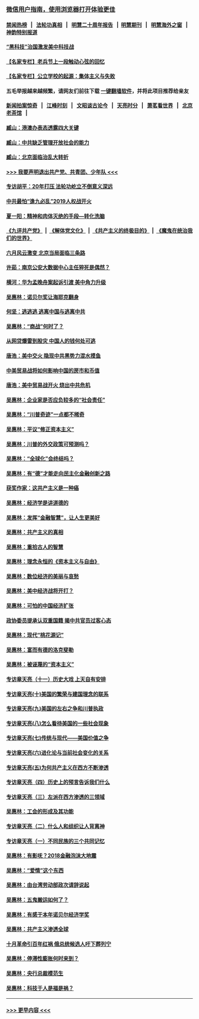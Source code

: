 ### [微信用户指南，使用浏览器打开体验更佳](https://github.com/gfw-breaker/banned-news1/blob/master/indexes/wechat-guide.md?t=0)
#### [禁闻热榜](热点新闻.md?t=0)  &nbsp;&nbsp;|&nbsp;&nbsp; [法轮功真相](https://github.com/gfw-breaker/truth/blob/master/README.md?t=0) &nbsp;&nbsp;|&nbsp;&nbsp; [明慧二十周年报告](https://github.com/gfw-breaker/mh-reports/blob/master/README.md?t=0) &nbsp;&nbsp;|&nbsp;&nbsp;[明慧期刊](https://github.com/gfw-breaker/mh-qikan) &nbsp;&nbsp;|&nbsp;&nbsp; [明慧海外之窗](https://github.com/gfw-breaker/mh-news/blob/master/README.md?t=0) &nbsp;&nbsp;|&nbsp;&nbsp; [神韵特别报道](https://github.com/gfw-breaker/mh-news/blob/master/shenyun.md?t=0)
#### [“黑科技”治国激发美中科技战](../pages/nsc423/n11638056.md?t=02081044) 
#### [【名家专栏】老兵节上一段触动心弦的回忆](../pages/nsc423/n11646016.md?t=02081044) 
#### [【名家专栏】公立学校的起源：集体主义与失败](../pages/nsc423/n11601833.md?t=02081044) 
#### 五毛举报越来越频繁，请网友们前往下载 [一键翻墙软件](https://github.com/gfw-breaker/ssr-accounts)，并将此项目推荐给亲友
#### [新闻拍案惊奇](https://github.com/gfw-breaker/banned-news1/blob/master/pages/link4.md) &nbsp;&nbsp;|&nbsp;&nbsp; [江峰时刻](https://github.com/gfw-breaker/banned-news1/blob/master/pages/link4.md) &nbsp;&nbsp;|&nbsp;&nbsp; [文昭谈古论今](https://github.com/gfw-breaker/banned-news1/blob/master/pages/link4.md) &nbsp;&nbsp;|&nbsp;&nbsp; [天亮时分](https://github.com/gfw-breaker/banned-news1/blob/master/pages/link4.md) &nbsp;&nbsp;|&nbsp;&nbsp; [萧茗看世界](https://github.com/gfw-breaker/banned-news1/blob/master/pages/link4.md) &nbsp;&nbsp;|&nbsp;&nbsp; [北京老茶馆](https://github.com/gfw-breaker/banned-news1/blob/master/pages/link4.md) &nbsp;&nbsp;|&nbsp;&nbsp; 
#### [臧山：港澳办表态透露四大关键](../pages/nsc423/n11421628.md?t=02081044) 
#### [臧山：中共缺乏管理开放社会的能力](../pages/nsc423/n11407457.md?t=02081044) 
#### [臧山：北京面临治乱大转折](../pages/nsc423/n11406895.md?t=02081044) 
#### [>>> 我要声明退出共产党、共青团、少年队 <<<](https://github.com/begood0513/goodnews/blob/master/quit/letter.md) 
#### [专访胡平：20年打压 法轮功屹立不倒意义深远](../pages/nsc423/n11398800.md?t=02081044) 
#### [中共最怕“逢九必乱”2019人权战开火](../pages/nsc423/n11385248.md?t=02081044) 
#### [夏一阳：精神和肉体灭绝的手段—转化洗脑](../pages/nsc423/n11368250.md?t=02081044) 
#### [《九评共产党》](https://github.com/begood0513/9ping.md/blob/master/README.md) &nbsp;|&nbsp; [《解体党文化》](../../../../jtdwh.md/blob/master/README.md)  &nbsp;|&nbsp; [《共产主义的终极目的》](../../../../gczydzjmd.md/blob/master/README.md) &nbsp;|&nbsp; [《魔鬼在统治我们的世界》](../../../../mgztzwmdsj.md/blob/master/README.md) 
#### [六月风云激变 北京当局面临三条路](../pages/nsc423/n11313668.md?t=02081044) 
#### [许茹：南京公安大数据中心主任猝死是偶然？](../pages/nsc423/n11064744.md?t=02081044) 
#### [横河：华为孟晚舟案起诉引渡 美中角力升级](../pages/nsc423/n11027230.md?t=02081044) 
#### [吴惠林：诺贝尔奖让海耶克翻身](../pages/nsc423/n10890049.md?t=02081044) 
#### [何坚：逃逃逃 逃离中国与逃离中共](../pages/nsc423/n10592891.md?t=02081044) 
#### [吴惠林：“商战”何时了？](../pages/nsc423/n10573558.md?t=02081044) 
#### [从网贷爆雷到股灾 中国人的钱何处可逃](../pages/nsc423/n10572800.md?t=02081044) 
#### [唐浩：美中交火 隐现中共黑势力混水摸鱼](../pages/nsc423/n10544040.md?t=02081044) 
#### [中美贸易战将如何影响中国的房市和币值](../pages/nsc423/n10543697.md?t=02081044) 
#### [唐浩：美中贸易战开火 烧出中共危机](../pages/nsc423/n10540126.md?t=02081044) 
#### [吴惠林：企业家是否应负较多的“社会责任”](../pages/nsc423/n10535022.md?t=02081044) 
#### [吴惠林：“川普奇迹”一点都不稀奇](../pages/nsc423/n10512808.md?t=02081044) 
#### [吴惠林：平议“修正资本主义”](../pages/nsc423/n10495724.md?t=02081044) 
#### [吴惠林：川普的外交政策可预测吗？](../pages/nsc423/n10462387.md?t=02081044) 
#### [吴惠林：“全球化”会终结吗？](../pages/nsc423/n10452838.md?t=02081044) 
#### [吴惠林：有“德”才能走向民主化金融创新之路](../pages/nsc423/n10432292.md?t=02081044) 
#### [获奖作家：这共产主义是一种癌](../pages/nsc423/n10431541.md?t=02081044) 
#### [吴惠林：经济学是讲道德的](../pages/nsc423/n10398014.md?t=02081044) 
#### [吴惠林：发挥“金融智慧”，让人生更美好](../pages/nsc423/n10375019.md?t=02081044) 
#### [吴惠林：共产主义的真相](../pages/nsc423/n10351394.md?t=02081044) 
#### [吴惠林：重拾古人的智慧](../pages/nsc423/n10337691.md?t=02081044) 
#### [吴惠林：理念永恒的《资本主义与自由》](../pages/nsc423/n10316274.md?t=02081044) 
#### [吴惠林：数位经济的美丽与哀愁](../pages/nsc423/n10292946.md?t=02081044) 
#### [吴惠林：美中经济战将开打？](../pages/nsc423/n10258825.md?t=02081044) 
#### [吴惠林：可怕的中国经济扩张](../pages/nsc423/n10219147.md?t=02081044) 
#### [政协委员提承认双重国籍 揭中共官员过客心态](../pages/nsc423/n10208809.md?t=02081044) 
#### [吴惠林：现代“桃花源记”](../pages/nsc423/n10185234.md?t=02081044) 
#### [吴惠林：富而有德的洛克斐勒](../pages/nsc423/n10142264.md?t=02081044) 
#### [吴惠林：被诬蔑的“资本主义”](../pages/nsc423/n10124816.md?t=02081044) 
#### [专访章天亮（十一）历史大戏 上天自有安排](../pages/nsc423/n10094905.md?t=02081044) 
#### [专访章天亮(十)美国的繁荣与建国理念的联系](../pages/nsc423/n10094899.md?t=02081044) 
#### [专访章天亮(九)美国的左右之争和川普执政](../pages/nsc423/n10094889.md?t=02081044) 
#### [专访章天亮(八)怎么看待美国的一些社会现象](../pages/nsc423/n10094857.md?t=02081044) 
#### [专访章天亮(七)传统与现代——美国价值之争](../pages/nsc423/n10093140.md?t=02081044) 
#### [专访章天亮(六)进化论与当前社会变化的关系](../pages/nsc423/n10092036.md?t=02081044) 
#### [专访章天亮(五)为何共产主义在西方不断渗透](../pages/nsc423/n10083620.md?t=02081044) 
#### [专访章天亮（四）历史上的预言告诉我们什么](../pages/nsc423/n10083606.md?t=02081044) 
#### [专访章天亮（三）左派在西方渗透的三领域](../pages/nsc423/n10081115.md?t=02081044) 
#### [吴惠林：工会的形成及其功能](../pages/nsc423/n10080633.md?t=02081044) 
#### [专访章天亮（二）什么人和组织让人背离神](../pages/nsc423/n10076637.md?t=02081044) 
#### [专访章天亮（一）不同民族的三个共同记忆](../pages/nsc423/n10074188.md?t=02081044) 
#### [吴惠林：有影呒？2018金融泡沫大地震](../pages/nsc423/n10040534.md?t=02081044) 
#### [吴惠林：“爱情”这个东西](../pages/nsc423/n10019423.md?t=02081044) 
#### [吴惠林：由台湾劳动部政次请辞说起](../pages/nsc423/n9979679.md?t=02081044) 
#### [吴惠林：五鬼搬运如何了？](../pages/nsc423/n9925338.md?t=02081044) 
#### [吴惠林：有感于本年诺贝尔经济学奖](../pages/nsc423/n9871883.md?t=02081044) 
#### [吴惠林：共产主义渗透全球](../pages/nsc423/n9812748.md?t=02081044) 
#### [十月革命引百年红祸 俄总统候选人吁下葬列宁](../pages/nsc423/n9810182.md?t=02081044) 
#### [吴惠林：停滞性膨胀何时来到？](../pages/nsc423/n9764136.md?t=02081044) 
#### [吴惠林：央行总裁模范生](../pages/nsc423/n9728134.md?t=02081044) 
#### [吴惠林：科技于人是福是祸？](../pages/nsc423/n9672982.md?t=02081044) 

----
#### [ >>> 更早内容 <<< ](../indexes/nsc423-earlier.md)
